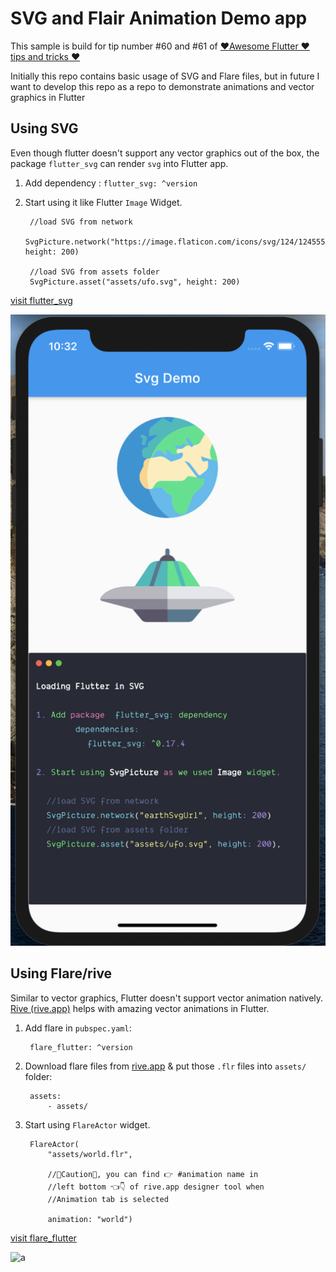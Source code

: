 # SVG and Flair Animation Demo app

This sample is build for tip number #60 and #61 of [❤️Awesome Flutter ❤️ tips and tricks ❤️](https://github.com/erluxman/awesomefluttertips)

Initially this repo contains basic usage of SVG and Flare files, but in future I want to develop this repo as a repo to demonstrate animations and vector graphics in Flutter

## Using SVG

Even though flutter doesn't support any vector graphics out of the box, the package `flutter_svg` can render `svg` into Flutter app.

1. Add dependency :
        `flutter_svg: ^version`

2. Start using it like Flutter `Image` Widget.

        //load SVG from network
        SvgPicture.network("https://image.flaticon.com/icons/svg/124/124555.svg", height: 200)

        //load SVG from assets folder
        SvgPicture.asset("assets/ufo.svg", height: 200)

[visit flutter_svg](https://pub.dev/packages/flutter_svg#-readme-tab-)

![a](art/60svg.png)

## Using Flare/rive

Similar to vector graphics, Flutter doesn't support vector animation natively. [Rive (rive.app)](https://rive.app/explore) helps with amazing vector animations in Flutter.

1. Add flare in `pubspec.yaml`:

        flare_flutter: ^version

2. Download flare files from [rive.app](https://rive.app/explore) & put those `.flr` files into `assets/` folder:

        assets:
            - assets/

3. Start using `FlareActor` widget.

        FlareActor(
            "assets/world.flr",

            //🚨Caution🚨, you can find 👉 #animation name in
            //left bottom 👈👇 of rive.app designer tool when
            //Animation tab is selected

            animation: "world")

[visit flare_flutter](https://pub.dev/packages/flare_flutter)

![a](art/61flare.gif)
